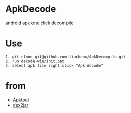 # ApkDecode
android apk one click decompile 

# Use
```
1. git clone git@github.com:liuchenx/ApkDecompile.git
2. run decode-win/init.bat 
3. select apk file right click "Apk decode" 
```

# from

* [Apktool](http://ibotpeaches.github.io/Apktool/)
* [dex2jar](https://github.com/pxb1988/dex2jar)


